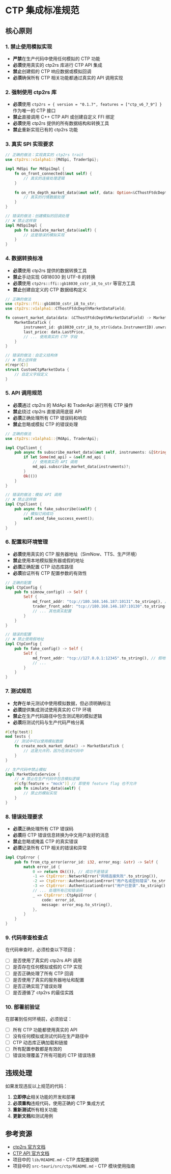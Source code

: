 # CTP 集成标准规范

## 核心原则

### 1. 禁止使用模拟实现
- **严禁**在生产代码中使用任何模拟的 CTP 功能
- **必须**使用真实的 ctp2rs 库进行 CTP API 集成
- **禁止**创建假的 CTP 响应数据或模拟回调
- **必须**确保所有 CTP 相关功能都通过真实的 API 调用实现

### 2. 强制使用 ctp2rs 库
- **必须**使用 `ctp2rs = { version = "0.1.7", features = ["ctp_v6_7_9"] }` 作为唯一的 CTP 接口
- **禁止**直接调用 C++ CTP API 或创建自定义 FFI 绑定
- **必须**使用 ctp2rs 提供的所有数据结构和转换工具
- **禁止**重新实现已有的 ctp2rs 功能

### 3. 真实 SPI 实现要求
```rust
// 正确的做法：实现真实的 ctp2rs trait
use ctp2rs::v1alpha1::{MdSpi, TraderSpi};

impl MdSpi for MdSpiImpl {
    fn on_front_connected(&mut self) {
        // 真实的连接处理逻辑
    }
    
    fn on_rtn_depth_market_data(&mut self, data: Option<&CThostFtdcDepthMarketDataField>) {
        // 真实的行情数据处理
    }
}

// 错误的做法：创建模拟的回调处理
// ❌ 禁止这样做
impl MdSpiImpl {
    pub fn simulate_market_data(&self) {
        // 这是错误的模拟实现
    }
}
```

### 4. 数据转换标准
- **必须**使用 ctp2rs 提供的数据转换工具
- **禁止**手动实现 GB18030 到 UTF-8 的转换
- **必须**使用 `ctp2rs::ffi::gb18030_cstr_i8_to_str` 等官方工具
- **禁止**创建自定义的 CTP 数据结构定义

```rust
// 正确的做法
use ctp2rs::ffi::gb18030_cstr_i8_to_str;
use ctp2rs::v1alpha1::CThostFtdcDepthMarketDataField;

fn convert_market_data(data: &CThostFtdcDepthMarketDataField) -> MarketDataTick {
    MarketDataTick {
        instrument_id: gb18030_cstr_i8_to_str(&data.InstrumentID).unwrap_or_default(),
        last_price: data.LastPrice,
        // ... 使用真实的 CTP 字段
    }
}

// 错误的做法：自定义结构体
// ❌ 禁止这样做
#[repr(C)]
struct CustomCtpMarketData {
    // 自定义字段定义
}
```

### 5. API 调用规范
- **必须**通过 ctp2rs 的 MdApi 和 TraderApi 进行所有 CTP 操作
- **禁止**绕过 ctp2rs 直接调用底层 API
- **必须**正确处理所有 CTP 错误码和响应
- **禁止**忽略或模拟 CTP 的错误处理

```rust
// 正确的做法
use ctp2rs::v1alpha1::{MdApi, TraderApi};

impl CtpClient {
    pub async fn subscribe_market_data(&mut self, instruments: &[String]) -> Result<(), CtpError> {
        if let Some(md_api) = &self.md_api {
            // 使用真实的 API 调用
            md_api.subscribe_market_data(instruments)?;
        }
        Ok(())
    }
}

// 错误的做法：模拟 API 调用
// ❌ 禁止这样做
impl CtpClient {
    pub async fn fake_subscribe(&self) {
        // 模拟订阅成功
        self.send_fake_success_event();
    }
}
```

### 6. 配置和环境管理
- **必须**使用真实的 CTP 服务器地址（SimNow、TTS、生产环境）
- **禁止**使用本地模拟服务器或假的地址
- **必须**正确配置 CTP 动态库路径
- **必须**验证所有 CTP 配置参数的有效性

```rust
// 正确的配置
impl CtpConfig {
    pub fn simnow_config() -> Self {
        Self {
            md_front_addr: "tcp://180.168.146.187:10131".to_string(), // 真实的 SimNow 地址
            trader_front_addr: "tcp://180.168.146.187:10130".to_string(),
            // ... 其他真实配置
        }
    }
}

// 错误的配置
// ❌ 禁止使用假地址
impl CtpConfig {
    pub fn fake_config() -> Self {
        Self {
            md_front_addr: "tcp://127.0.0.1:12345".to_string(), // 假地址
            // ...
        }
    }
}
```

### 7. 测试规范
- **允许**在单元测试中使用模拟数据，但必须明确标注
- **必须**提供集成测试使用真实的 CTP 环境
- **禁止**在生产代码路径中包含测试用的模拟逻辑
- **必须**将测试代码与生产代码严格分离

```rust
#[cfg(test)]
mod tests {
    // 测试中可以使用模拟数据
    fn create_mock_market_data() -> MarketDataTick {
        // 这是允许的，因为在测试代码中
    }
}

// 生产代码中禁止模拟
impl MarketDataService {
    // ❌ 禁止在生产代码中包含模拟逻辑
    #[cfg(feature = "mock")] // 即使有 feature flag 也不允许
    pub fn simulate_data(&self) {
        // 禁止的模拟实现
    }
}
```

### 8. 错误处理要求
- **必须**正确处理所有 CTP 错误码
- **必须**将 CTP 错误信息转换为中文用户友好的消息
- **禁止**忽略或掩盖 CTP 的真实错误
- **必须**记录所有 CTP 相关的错误和异常

```rust
impl CtpError {
    pub fn from_ctp_error(error_id: i32, error_msg: &str) -> Self {
        match error_id {
            0 => return Ok(()), // 成功不是错误
            -1 => CtpError::NetworkError("网络连接失败".to_string()),
            -2 => CtpError::AuthenticationError("用户名或密码错误".to_string()),
            -3 => CtpError::AuthenticationError("用户已登录".to_string()),
            // ... 处理所有已知错误码
            _ => CtpError::CtpApiError {
                code: error_id,
                message: error_msg.to_string(),
            },
        }
    }
}
```

### 9. 代码审查检查点
在代码审查时，必须检查以下项目：
- [ ] 是否使用了真实的 ctp2rs API 调用
- [ ] 是否存在任何模拟或假的 CTP 实现
- [ ] 是否正确处理了所有 CTP 回调
- [ ] 是否使用了真实的服务器地址和配置
- [ ] 是否正确实现了错误处理
- [ ] 是否遵循了 ctp2rs 的最佳实践

### 10. 部署前验证
在部署到任何环境前，必须验证：
- [ ] 所有 CTP 功能都使用真实的 API
- [ ] 没有任何模拟或测试代码在生产路径中
- [ ] CTP 动态库正确加载和链接
- [ ] 所有配置参数都是有效的
- [ ] 错误处理覆盖了所有可能的 CTP 错误场景

## 违规处理
如果发现违反以上规范的代码：
1. **立即停止**相关功能的开发和部署
2. **必须重构**违规代码，使用正确的 CTP 集成方式
3. **重新测试**所有相关功能
4. **更新文档**和测试用例

## 参考资源
- [ctp2rs 官方文档](https://docs.rs/ctp2rs/)
- [CTP API 官方文档](http://www.sfit.com.cn/5_2_DocumentDown.htm)
- 项目中的 `lib/README.md` - CTP 库配置说明
- 项目中的 `src-tauri/src/ctp/README.md` - CTP 模块使用指南